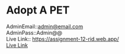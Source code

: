# Adopt A PET

AdminEmail::admin@email.com <br/>
AdminPass::Admin@@<br/>
Live Link:: https://assignment-12-rid.web.app/<br/>
[Live Link](https://assignment-12-rid.web.app/)

